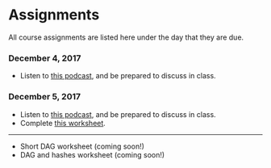 # Assignments

All course assignments are listed here under the day that they are due.

### December 4, 2017
* Listen to [this podcast](https://www.cmpod.net/history_of_open_source_pt1/), and be prepared to discuss in class.

### December 5, 2017
* Listen to [this podcast](https://www.cmpod.net/history-open-source-free-software-pt-2-w-special-guests-richard-stallman-tim-oreilly/), and be prepared to discuss in class.
* Complete [this worksheet](course/files/DAGshort.pdf).

-----

* Short DAG worksheet (coming soon!)
* DAG and hashes worksheet (coming soon!)

